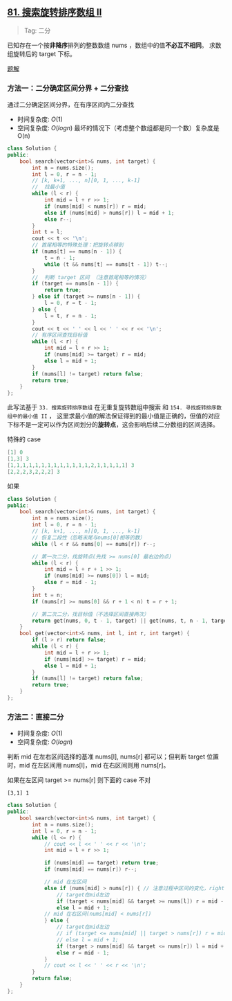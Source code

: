 ## [81. 搜索旋转排序数组 II](https://leetcode.cn/problems/search-in-rotated-sorted-array-ii/description/)

> Tag: 二分

已知存在一个按**非降序**排列的整数数组 nums ，数组中的值**不必互不相同**。
求数组旋转后的 target 下标。

[题解](https://leetcode.cn/problems/search-in-rotated-sorted-array-ii/solutions/705486/gong-shui-san-xie-xiang-jie-wei-he-yuan-xtam4/)

### 方法一：二分确定区间分界 + 二分查找

通过二分确定区间分界，在有序区间内二分查找

* 时间复杂度: ${O(1)}$ 
* 空间复杂度: ${O(logn)}$ 最坏的情况下（考虑整个数组都是同一个数）复杂度是 O(n)

```cpp
class Solution {
public:
    bool search(vector<int>& nums, int target) {
        int n = nums.size();
        int l = 0, r = n - 1;
        // [k, k+1, ..., n][0, 1, ..., k-1]
        //  找最小值
        while (l < r) {
            int mid = l + r >> 1;
            if (nums[mid] < nums[r]) r = mid;
            else if (nums[mid] > nums[r]) l = mid + 1;
            else r--;
        }
        int t = l;
        cout << t << '\n';
        // 首尾相等的特殊处理：把旋转点移到
        if (nums[t] == nums[n - 1]) {
            t = n - 1;
            while (t && nums[t] == nums[t - 1]) t--;
        }
        //  判断 target 区间 （注意首尾相等的情况）
        if (target == nums[n - 1]) {
            return true;
        } else if (target >= nums[n - 1]) {
            l = 0, r = t - 1;
        } else {
            l = t, r = n - 1;
        }
        cout << t << ' ' << l << ' ' << r << '\n';
        // 有序区间查找目标值
        while (l < r) {
            int mid = l + r >> 1;
            if (nums[mid] >= target) r = mid;
            else l = mid + 1;
        }
        if (nums[l] != target) return false;
        return true;
    }
};
```

此写法基于 `33. 搜索旋转排序数组` 在无重复旋转数组中搜索 和 `154. 寻找旋转排序数组中的最小值 II` ，
这里求最小值的解法保证得到的最小值是正确的，但值的对应下标不是一定可以作为区间划分的**旋转点**，这会影响后续二分数组的区间选择。

特殊的 case

```cpp
[1] 0
[1,3] 3
[1,1,1,1,1,1,1,1,1,1,1,1,1,2,1,1,1,1,1] 3
[2,2,2,3,2,2,2] 3
```

如果

```cpp
class Solution {
public:
    bool search(vector<int>& nums, int target) {
        int n = nums.size();
        int l = 0, r = n - 1;
        // [k, k+1, ..., n][0, 1, ..., k-1]
        // 恢复二段性（忽略末尾与nums[0]相等的数）
        while (l < r && nums[0] == nums[r]) r--;

        // 第一次二分，找旋转点(先找 >= nums[0] 最右边的点)
        while (l < r) {
            int mid = l + r + 1 >> 1;
            if (nums[mid] >= nums[0]) l = mid;
            else r = mid - 1;
        }
        int t = n;
        if (nums[r] >= nums[0] && r + 1 < n) t = r + 1;

        // 第二次二分，找目标值（不选择区间直接两次）
        return get(nums, 0, t - 1, target) || get(nums, t, n - 1, target);
    }
    bool get(vector<int>& nums, int l, int r, int target) {
        if (l > r) return false;
        while (l < r) {
            int mid = l + r >> 1;
            if (nums[mid] >= target) r = mid;
            else l = mid + 1;
        }
        if (nums[l] != target) return false;
        return true;
    }
};
```

### 方法二：直接二分
* 时间复杂度: ${O(1)}$ 
* 空间复杂度: ${O(logn)}$

判断 mid 在左右区间选择的基准 nums[l], nums[r] 都可以；但判断 target 位置时，mid 在左区间用 nums[l]，mid 在右区间则用 nums[r]。

如果在左区间 target >= nums[r] 则下面的 case 不对

```
[3,1] 1
```

```cpp
class Solution {
public:
    bool search(vector<int>& nums, int target) {
        int n = nums.size();
        int l = 0, r = n - 1;
        while (l <= r) {
            // cout << l << ' ' << r << '\n';
            int mid = l + r >> 1;

            if (nums[mid] == target) return true;
            if (nums[mid] == nums[r]) r--;

            // mid 在左区间
            else if (nums[mid] > nums[r]) { // 注意过程中区间的变化，right可能到左区间
                // target在mid左边
                if (target < nums[mid] && target >= nums[l]) r = mid - 1; // 这里是 >= num[l]
                else l = mid + 1;
            // mid 在右区间(nums[mid] < nums[r])
            } else {
                // target在mid左边
                // if (target <= nums[mid] || target > nums[r]) r = mid - 1;
                // else l = mid + 1;
                if (target > nums[mid] && target <= nums[r]) l = mid + 1;
                else r = mid - 1; 
            }
            // cout << l << ' ' << r << '\n';
        }
        return false;
    }
};
```